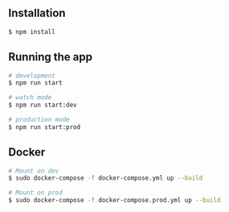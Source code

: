 
## Installation

```bash
$ npm install
```

## Running the app

```bash
# development
$ npm run start

# watch mode
$ npm run start:dev

# production mode
$ npm run start:prod
```

## Docker

```bash
# Mount on dev
$ sudo docker-compose -f docker-compose.yml up --build

# Mount on prod
$ sudo docker-compose -f docker-compose.prod.yml up --build

